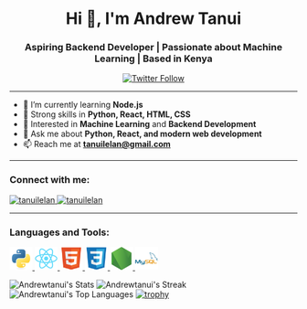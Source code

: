 <h1 align="center">Hi 👋, I'm Andrew Tanui</h1>
<h3 align="center">Aspiring Backend Developer | Passionate about Machine Learning | Based in Kenya</h3>

<p align="center">
  <a href="https://twitter.com/tanuilelan" target="_blank">
    <img src="https://img.shields.io/twitter/follow/tanuilelan?logo=twitter&style=for-the-badge" alt="Twitter Follow" />
  </a>
</p>

---

- 🔭 I’m currently learning **Node.js**
- 🌱 Strong skills in **Python, React, HTML, CSS**
- 🎯 Interested in **Machine Learning** and **Backend Development**
- 💬 Ask me about **Python, React, and modern web development**
- 📫 Reach me at **tanuilelan@gmail.com**

---

<h3 align="left">Connect with me:</h3>
<p align="left">
  <a href="https://twitter.com/tanuilelan" target="_blank">
    <img src="https://raw.githubusercontent.com/rahuldkjain/github-profile-readme-generator/master/src/images/icons/Social/twitter.svg" alt="tanuilelan" height="30" width="40" />
  </a>
  <a href="https://instagram.com/tanuilelan" target="_blank">
    <img src="https://raw.githubusercontent.com/rahuldkjain/github-profile-readme-generator/master/src/images/icons/Social/instagram.svg" alt="tanuilelan" height="30" width="40" />
  </a>
</p>

---

<h3 align="left">Languages and Tools:</h3>
<p align="left">
  <a href="https://www.python.org" target="_blank" rel="noreferrer">
    <img src="https://raw.githubusercontent.com/devicons/devicon/master/icons/python/python-original.svg" alt="python" width="40" height="40"/>
  </a>
  <a href="https://reactjs.org/" target="_blank" rel="noreferrer">
    <img src="https://raw.githubusercontent.com/devicons/devicon/master/icons/react/react-original.svg" alt="react" width="40" height="40"/>
  </a>
  <a href="https://developer.mozilla.org/en-US/docs/Web/HTML" target="_blank" rel="noreferrer">
    <img src="https://raw.githubusercontent.com/devicons/devicon/master/icons/html5/html5-original.svg" alt="html" width="40" height="40"/>
  </a>
  <a href="https://developer.mozilla.org/en-US/docs/Web/CSS" target="_blank" rel="noreferrer">
    <img src="https://raw.githubusercontent.com/devicons/devicon/master/icons/css3/css3-original.svg" alt="css" width="40" height="40"/>
  </a>
  <a href="https://nodejs.org/" target="_blank" rel="noreferrer">
    <img src="https://raw.githubusercontent.com/devicons/devicon/master/icons/nodejs/nodejs-original.svg" alt="nodejs" width="40" height="40"/>
  </a>
  <a href="https://www.mysql.com/" target="_blank" rel="noreferrer">
    <img src="https://raw.githubusercontent.com/devicons/devicon/master/icons/mysql/mysql-original-wordmark.svg" alt="mysql" width="40" height="40"/>
  </a>
</p>

![Andrewtanui's Stats](https://github-readme-stats.vercel.app/api?username=Andrewtanui&theme=vue-dark&show_icons=true&hide_border=true&count_private=true)
![Andrewtanui's Streak](https://github-readme-streak-stats.herokuapp.com/?user=Andrewtanui&theme=vue-dark&hide_border=true)
![Andrewtanui's Top Languages](https://github-readme-stats.vercel.app/api/top-langs/?username=Andrewtanui&theme=vue-dark&show_icons=true&hide_border=true&layout=compact)
[![trophy](https://github-profile-trophy.vercel.app/?username=Andrewtanui&theme=gruvbox)](https://github.com/ryo-ma/github-profile-trophy)

